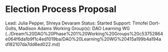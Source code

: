 # Election Process Proposal

Lead: Julia Pepper, Shreya Devaram
Status: Started
Support: Timofei Dort-Golts, Madison Adams
Working Group(s): DAO Learning WG (../Dream%20DAO%20Phase%201%20Working%20Groups%20c53752864e064f6da1b9f1c4ed1019ba/DAO%20Learning%20WG%20415a199b4a194ad182107da7dd8ed022.md)